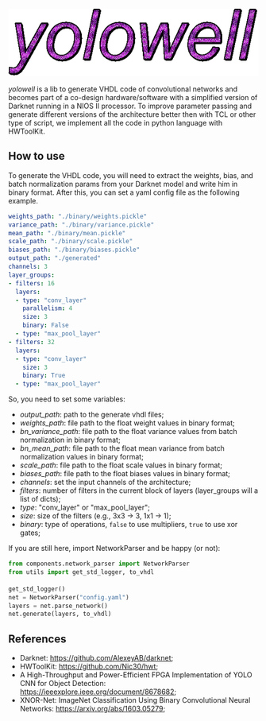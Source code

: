 <p align="center">
<img src="dummy/title.gif" alt="yolowell"/>
</p>

*yolowell* is a lib to generate VHDL code of convolutional networks and becomes part of a co-design hardware/software with a simplified version of Darknet running in a NIOS II processor. To improve parameter passing and generate different versions of the architecture better then with TCL or other type of script, we implement all the code in python language with HWToolKit.

## How to use

To generate the VHDL code, you will need to extract the weights, bias, and batch normalization params from your Darknet model and write him in binary format. After this, you can set a yaml config file as the following example.

``` yaml
weights_path: "./binary/weights.pickle"
variance_path: "./binary/variance.pickle"
mean_path: "./binary/mean.pickle"
scale_path: "./binary/scale.pickle"
biases_path: "./binary/biases.pickle"
output_path: "./generated"
channels: 3
layer_groups:
- filters: 16
  layers:
  - type: "conv_layer"
    parallelism: 4
    size: 3
    binary: False
  - type: "max_pool_layer"
- filters: 32
  layers:
  - type: "conv_layer"
    size: 3
    binary: True
  - type: "max_pool_layer"
```

So, you need to set some variables:

* *output_path*: path to the generate vhdl files;
* *weights_path*: file path to the float weight values in binary format;
* *bn_variance_path*: file path to the float variance values from batch normalization in binary format;
* *bn_mean_path*: file path to the float mean variance from batch normalization values in binary format;
* *scale_path*: file path to the float scale values in binary format;
* *biases_path*: file path to the float biases values in binary format;
* *channels*: set the input channels of the architecture;
* *filters*: number of filters in the current block of layers (layer_groups will a list of dicts);
* *type*: "conv_layer" or "max_pool_layer";
* *size*: size of the filters (e.g., 3x3 -> 3, 1x1 -> 1);
* *binary*: type of operations, `false` to use multipliers, `true` to use xor gates;

If you are still here, import NetworkParser and be happy (or not):

```python
from components.network_parser import NetworkParser
from utils import get_std_logger, to_vhdl

get_std_logger()
net = NetworkParser("config.yaml")
layers = net.parse_network()
net.generate(layers, to_vhdl)
```

## References

* Darknet: https://github.com/AlexeyAB/darknet;
* HWToolKit: https://github.com/Nic30/hwt;
* A High-Throughput and Power-Efficient FPGA Implementation of YOLO CNN for Object Detection: https://ieeexplore.ieee.org/document/8678682;
* XNOR-Net: ImageNet Classification Using Binary Convolutional Neural Networks: https://arxiv.org/abs/1603.05279;
